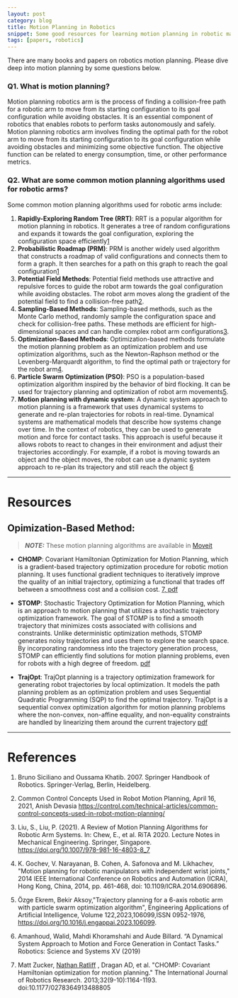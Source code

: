 ```yaml
---
layout: post
category: blog
title: Motion Planning in Robotics 
snippet: Some good resources for learning motion planning in robotic manipulators.
tags: [papers, robotics]
---
```

There are many books and papers on robotics motion planning. Please dive deep into motion planning by some questions below.

### Q1. What is motion planning? 

Motion planning robotics arm is the process of finding a collision-free path for a robotic arm to move from its starting configuration to its goal configuration while avoiding obstacles. It is an essential component of robotics that enables robots to perform tasks autonomously and safely. Motion planning robotics arm involves finding the optimal path for the robot arm to move from its starting configuration to its goal configuration while avoiding obstacles and minimizing some objective function. The objective function can be related to energy consumption, time, or other performance metrics.

### Q2. What are some common motion planning algorithms used for robotic arms?

Some common motion planning algorithms used for robotic arms include:

1. **Rapidly-Exploring Random Tree (RRT)**: RRT is a popular algorithm for motion planning in robotics. It generates a tree of random configurations and expands it towards the
goal configuration, exploring the configuration space efficiently[1](https://dl.acm.org/doi/10.5555/1209344)
2. **Probabilistic Roadmap (PRM)**: PRM is another widely used algorithm that constructs a roadmap of valid configurations and connects them to form a graph. It then searches for a path on this graph to reach the goal configuration[1](https://dl.acm.org/doi/10.5555/1209344)
3. **Potential Field Methods**: Potential field methods use attractive and repulsive forces to guide
the robot arm towards the goal configuration while avoiding obstacles.
The robot arm moves along the gradient of the potential field to find a
collision-free path[2](https://control.com/technical-articles/common-control-concepts-used-in-robot-motion-planning/).
4. **Sampling-Based Methods**: Sampling-based methods, such as the Monte Carlo method, randomly sample the configuration space and check for collision-free paths. These
methods are efficient for high-dimensional spaces and can handle complex robot arm configurations[3](https://link.springer.com/chapter/10.1007/978-981-16-4803-8_7).
5. **Optimization-Based Methods**: Optimization-based methods formulate the motion planning problem as an optimization problem and use optimization algorithms, such as the
Newton-Raphson method or the Levenberg-Marquardt algorithm, to find the
optimal path or trajectory for the robot arm[4](https://www.cs.cmu.edu/~venkatrn/papers/icra14.pdf).
6. **Particle Swarm Optimization (PSO)**: PSO is a population-based optimization algorithm inspired by the behavior of bird flocking. It can be used for trajectory planning and
optimization of robot arm movements[5](https://www.sciencedirect.com/science/article/abs/pii/S095219762300283X).
7. **Motion planning with dynamic system:** 
A dynamic system approach to motion planning is a  framework that uses dynamical systems to generate and re-plan trajectories for robots in real-time. Dynamical systems are mathematical models that describe how systems change over time. In the context of robotics, they can be used to 
generate motion and force for contact tasks. This approach is useful because it allows robots to react to changes in their environment and adjust their trajectories accordingly. For example, if a robot is moving towards an object and the object moves, the robot can use a dynamic system approach to re-plan  its trajectory and still reach the object [6](https://www.roboticsproceedings.org/rss15/p21.pdf)

---
# Resources
## Opimization-Based Method:
> **_NOTE:_**  These motion planning algorithms are available in [Moveit](https://ros-planning.github.io/moveit_tutorials/doc/chomp_planner/chomp_planner_tutorial.html) 

- **CHOMP**: Covariant Hamiltonian Optimization for Motion Planning, which is a gradient-based trajectory optimization procedure for robotic motion planning. It uses functional gradient techniques to iteratively improve the quality of an initial trajectory, optimizing a functional that trades off between a smoothness cost and a collision cost. 
[7, pdf](https://www.ri.cmu.edu/pub_files/2013/5/CHOMP_IJRR.pdf)

- **STOMP**: Stochastic Trajectory Optimization for Motion Planning, which is an approach to motion planning that utilizes a stochastic trajectory optimization framework. The goal of STOMP is to find a smooth trajectory that minimizes costs associated with collisions and constraints. Unlike deterministic optimization methods, STOMP generates noisy trajectories and uses them to explore the search space. By incorporating randomness into the trajectory generation process, STOMP can efficiently find solutions for motion planning problems, even for robots with a high degree of freedom. [pdf](http://ros.fei.edu.br/roswiki/attachments/Papers(2f)ICRA2011_Kalakrishnan/kalakrishnan_icra2011.pdf)

- **TrajOpt**: TrajOpt planning is a trajectory optimization framework for generating robot trajectories by local optimization. It models the path planning problem as an optimization problem and uses Sequential Quadratic Programming (SQP) to find the optimal trajectory. TrajOpt is a sequential convex optimization algorithm for motion planning problems where the non-convex, non-affine equality, and non-equality constraints are handled by linearizing them around the current trajectory [pdf](http://joschu.net/docs/trajopt-paper.pdf)


----------------
# References

1. Bruno Siciliano and Oussama Khatib. 2007. Springer Handbook of Robotics. Springer-Verlag, Berlin, Heidelberg.
2. Common Control Concepts Used in Robot Motion Planning, April 16, 2021, Anish Devasia https://control.com/technical-articles/common-control-concepts-used-in-robot-motion-planning/

3. Liu, S., Liu, P. (2021). A Review of Motion Planning Algorithms for Robotic Arm Systems. In: Chew, E., et al. RiTA 2020. Lecture Notes in Mechanical Engineering. Springer, Singapore. https://doi.org/10.1007/978-981-16-4803-8_7

4. K. Gochev, V. Narayanan, B. Cohen, A. Safonova and M. Likhachev, "Motion planning for robotic manipulators with independent wrist joints," 2014 IEEE International Conference on Robotics and Automation (ICRA), Hong Kong, China, 2014, pp. 461-468, doi: 10.1109/ICRA.2014.6906896.

5. Özge Ekrem, Bekir Aksoy,"Trajectory planning for a 6-axis robotic arm with particle swarm optimization algorithm",
Engineering Applications of Artificial Intelligence,
Volume 122,2023,106099,ISSN 0952-1976,
https://doi.org/10.1016/j.engappai.2023.106099.

6. Amanhoud, Walid, Mahdi Khoramshahi and Aude Billard. “A Dynamical System Approach to Motion and Force Generation in Contact Tasks.” Robotics: Science and Systems XV (2019)

7. Matt Zucker, [Nathan Ratliff](https://www.nathanratliff.com/pedagogy/mathematics-for-intelligent-systems) , Dragan AD, et al. "CHOMP: Covariant Hamiltonian optimization for motion planning." The International Journal of Robotics Research. 2013;32(9-10):1164-1193. doi:10.1177/0278364913488805